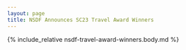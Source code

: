```yaml
---
layout: page
title: NSDF Announces SC23 Travel Award Winners
---
```


{% include_relative nsdf-travel-award-winners.body.md %}
